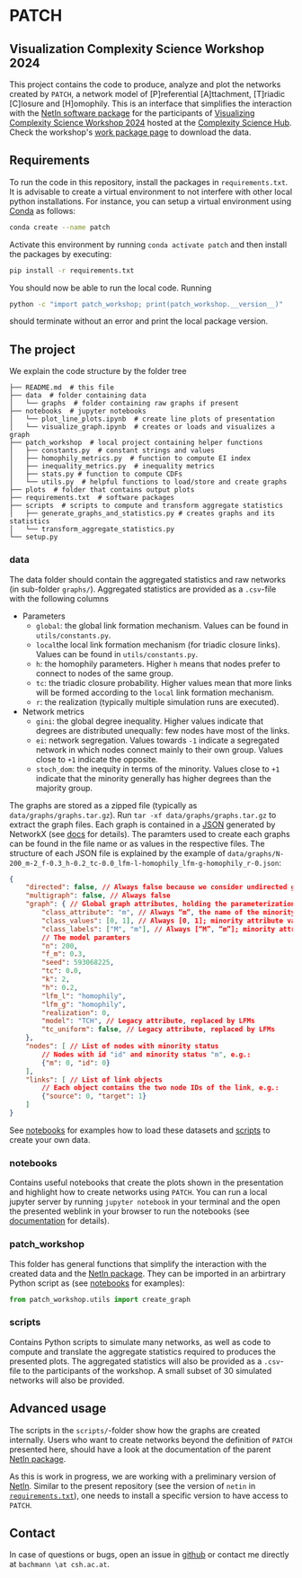 # PATCH
## Visualization Complexity Science Workshop 2024
This project contains the code to produce, analyze and plot the networks created by `PATCH`, a network model of [P]referential [A]ttachment, [T]riadic [C]losure and [H]omophily.
This is an interface that simplifies the interaction with the [NetIn software package](https://cshvienna.github.io/NetworkInequalities/) for the participants of [Visualizing Complexity Science Workshop 2024](https://vis.csh.ac.at/vis-workshop-2024/) hosted at the [Complexity Science Hub](https://csh.ac.at).
Check the workshop's [work package page](https://vis.csh.ac.at/vis-workshop-2024/workpackage.html) to download the data.

## Requirements
To run the code in this repository, install the packages in `requirements.txt`.
It is advisable to create a virtual environment to not interfere with other local python installations.
For instance, you can setup a virtual environment using [Conda](https://conda.io/projects/conda/en/latest/user-guide/getting-started.html) as follows:
```bash
conda create --name patch
```
Activate this environment by running ```conda activate patch``` and then install the packages by executing:
```bash
pip install -r requirements.txt
```
You should now be able to run the local code.
Running
```bash
python -c "import patch_workshop; print(patch_workshop.__version__)"
```
should terminate without an error and print the local package version.

## The project
We explain the code structure by the folder tree
```
├── README.md  # this file
├── data  # folder containing data
│   └── graphs  # folder containing raw graphs if present
├── notebooks  # jupyter notebooks
│   └── plot_line_plots.ipynb  # create line plots of presentation
│   └── visualize_graph.ipynb  # creates or loads and visualizes a graph
├── patch_workshop  # local project containing helper functions
│   ├── constants.py  # constant strings and values
│   ├── homophily_metrics.py  # function to compute EI index
│   ├── inequality_metrics.py  # inequality metrics
│   ├── stats.py # function to compute CDFs
│   └── utils.py  # helpful functions to load/store and create graphs
├── plots  # folder that contains output plots
├── requirements.txt  # software packages
├── scripts  # scripts to compute and transform aggregate statistics
│   ├── generate_graphs_and_statistics.py # creates graphs and its statistics
│   └── transform_aggregate_statistics.py
└── setup.py
```

### data
The data folder should contain the aggregated statistics and raw networks (in sub-folder `graphs/`).
Aggregated statistics are provided as a `.csv`-file with the following columns
- Parameters
    - `global`: the global link formation mechanism. Values can be found in `utils/constants.py`.
    - `local`the local link formation mechanism (for triadic closure links). Values can be found in `utils/constants.py`.
    - `h`: the homophily parameters. Higher `h` means that nodes prefer to connect to nodes of the same group.
    - `tc`: the triadic closure probability. Higher values mean that more links will be formed according to the `local` link formation mechanism.
    - `r`: the realization (typically multiple simulation runs are executed).
- Network metrics
    - `gini`: the global degree inequality. Higher values indicate that degrees are distributed unequally: few nodes have most of the links.
    - `ei`: network segregation. Values towards `-1` indicate a segregated network in which nodes connect mainly to their own group. Values close to `+1` indicate the opposite.
    - `stoch_dom`: the inequity in terms of the minority. Values close to `+1` indicate that the minority generally has higher degrees than the majority group.

The graphs are stored as a zipped file (typically as `data/graphs/graphs.tar.gz`).
Run ```tar -xf data/graphs/graphs.tar.gz``` to extract the graph files.
Each graph is contained in a [JSON](https://de.wikipedia.org/wiki/JavaScript_Object_Notation) generated by NetworkX (see [docs](https://networkx.org/documentation/stable/reference/readwrite/json_graph.html) for details).
The paramters used to create each graphs can be found in the file name or as values in the respective files.
The structure of each JSON file is explained by the example of `data/graphs/N-200_m-2_f-0.3_h-0.2_tc-0.0_lfm-l-homophily_lfm-g-homophily_r-0.json`:

```json
{
    "directed": false, // Always false because we consider undirected graphs only
    "multigraph": false, // Always false
    "graph": { // Global graph attributes, holding the parameterization
        "class_attribute": "m", // Always “m”, the name of the minority attribute
        "class_values": [0, 1], // Always [0, 1]; minority attribute values
        "class_labels": ["M", "m"], // Always [“M”, “m”]; minority attribute labels
        // The model paramters
        "n": 200,
        "f_m": 0.3,
        "seed": 593068225,
        "tc": 0.0,
        "k": 2,
        "h": 0.2,
        "lfm_l": "homophily",
        "lfm_g": "homophily",
        "realization": 0,
        "model": "TCH", // Legacy attribute, replaced by LFMs
        "tc_uniform": false, // Legacy attribute, replaced by LFMs
    },
    "nodes": [ // List of nodes with minority status
        // Nodes with id "id" and minority status "m", e.g.:
        {"m": 0, "id": 0}
    ],
    "links": [ // List of link objects
        // Each object contains the two node IDs of the link, e.g.:
        {"source": 0, "target": 1}
    ]
}
```
See [notebooks](#notebooks) for examples how to load these datasets and [scripts](#scripts) to create your own data.

### notebooks
Contains useful notebooks that create the plots shown in the presentation and highlight how to create networks using `PATCH`.
You can run a local jupyter server by running ```jupyter notebook``` in your terminal and the open the presented weblink in your browser to run the notebooks (see [documentation](https://docs.jupyter.org/en/latest/) for details).

### patch_workshop
This folder has general functions that simplify the interaction with the created data and the [NetIn package](https://cshvienna.github.io/NetworkInequalities/).
They can be imported in an arbirtrary Python script as (see [notebooks](#notebooks) for examples):
```python
from patch_workshop.utils import create_graph
```

### scripts
Contains Python scripts to simulate many networks, as well as code to compute and translate the aggregate statistics required to produces the presented plots.
The aggregated statistics will also be provided as a `.csv`-file to the participants of the workshop.
A small subset of 30 simulated networks will also be provided.

## Advanced usage
The scripts in the `scripts/`-folder show how the graphs are created internally.
Users who want to create networks beyond the definition of `PATCH` presented here, should have a look at the documentation of the parent [NetIn package](https://cshvienna.github.io/NetworkInequalities/).

As this is work in progress, we are working with a preliminary version of [NetIn](https://github.com/CSHVienna/NetworkInequalities/tree/erpatch).
Similar to the present repository (see the version of `netin` in [`requirements.txt`](requirements.txt)), one needs to install a specific version to have access to `PATCH`.

## Contact
In case of questions or bugs, open an issue in [github](https://github.com/mannbach/2024_visualizing_complexity_patch/issues) or contact me directly at `bachmann \at csh.ac.at`.
